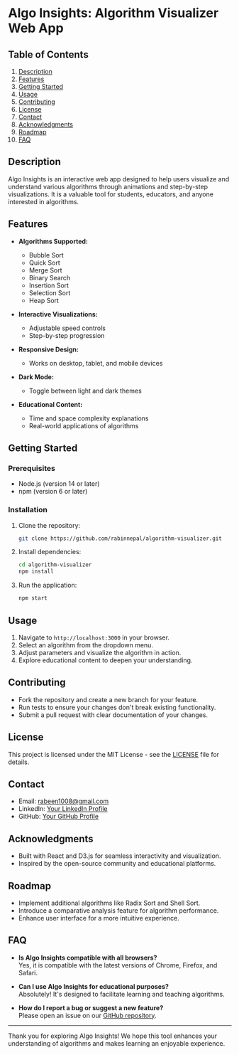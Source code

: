# Algo Insights: Algorithm Visualizer Web App

## Table of Contents

1. [Description](#description)
2. [Features](#features)
3. [Getting Started](#getting-started)
4. [Usage](#usage)
5. [Contributing](#contributing)
6. [License](#license)
7. [Contact](#contact)
8. [Acknowledgments](#acknowledgments)
9. [Roadmap](#roadmap)
10. [FAQ](#faq)

## Description

Algo Insights is an interactive web app designed to help users visualize and understand various algorithms through animations and step-by-step visualizations. It is a valuable tool for students, educators, and anyone interested in algorithms.

## Features

- **Algorithms Supported:**

  - Bubble Sort
  - Quick Sort
  - Merge Sort
  - Binary Search
  - Insertion Sort
  - Selection Sort
  - Heap Sort

- **Interactive Visualizations:**

  - Adjustable speed controls
  - Step-by-step progression

- **Responsive Design:**

  - Works on desktop, tablet, and mobile devices

- **Dark Mode:**

  - Toggle between light and dark themes

- **Educational Content:**
  - Time and space complexity explanations
  - Real-world applications of algorithms

## Getting Started

### Prerequisites

- Node.js (version 14 or later)
- npm (version 6 or later)

### Installation

1. Clone the repository:

   ```bash
   git clone https://github.com/rabinnepal/algorithm-visualizer.git
   ```

2. Install dependencies:

   ```bash
   cd algorithm-visualizer
   npm install
   ```

3. Run the application:

   ```bash
   npm start
   ```

## Usage

1. Navigate to `http://localhost:3000` in your browser.
2. Select an algorithm from the dropdown menu.
3. Adjust parameters and visualize the algorithm in action.
4. Explore educational content to deepen your understanding.

## Contributing

- Fork the repository and create a new branch for your feature.
- Run tests to ensure your changes don't break existing functionality.
- Submit a pull request with clear documentation of your changes.

## License

This project is licensed under the MIT License - see the [LICENSE](LICENSE) file for details.

## Contact

- Email: rabeen1008@gmail.com
- LinkedIn: [Your LinkedIn Profile](https://www.linkedin.com/in/rabinnepal)
- GitHub: [Your GitHub Profile](https://github.com/rabinnepal)

## Acknowledgments

- Built with React and D3.js for seamless interactivity and visualization.
- Inspired by the open-source community and educational platforms.

## Roadmap

- Implement additional algorithms like Radix Sort and Shell Sort.
- Introduce a comparative analysis feature for algorithm performance.
- Enhance user interface for a more intuitive experience.

## FAQ

- **Is Algo Insights compatible with all browsers?**  
  Yes, it is compatible with the latest versions of Chrome, Firefox, and Safari.

- **Can I use Algo Insights for educational purposes?**  
  Absolutely! It's designed to facilitate learning and teaching algorithms.

- **How do I report a bug or suggest a new feature?**  
  Please open an issue on our [GitHub repository](https://github.com/rabinnepal/algorithm-visualizer/issues).

---

Thank you for exploring Algo Insights! We hope this tool enhances your understanding of algorithms and makes learning an enjoyable experience.
